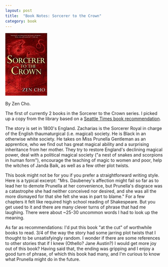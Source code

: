 ```yaml
---
layout: post
title:  "Book Notes: Sorcerer to the Crown"
category: book
---
```


![Book cover](/assets/sorcerer-to-the-crown.jpg)

By Zen Cho.

The first of currently 2 books in the Sorcerer to the Crown series. I picked up a copy from the library based on a [Seattle Times book recommendation](https://www.seattletimes.com/entertainment/books/20-summer-book-recommendations-from-your-favorite-seattle-and-wa-authors/).

The story is set in 1800's England. Zacharias is the Sorcerer Royal in charge of the English thaumaturgical (i.e. magical) society. He is Black in an otherwise white society. He takes on Miss Prunella Gentleman as an apprentice, who we find out has great magical ability and a surprising inheritance from her mother. They try to restore England's declining magical power, deal with a political magical society ("a nest of snakes and scorpions in human form"), encourage the teaching of magic to women and poor, help the witches of Janda Baik, as well as a few other plot twists.

This book might not be for you if you prefer a straightforward writing style. Here is a typical excerpt: "Mrs. Daubeney's affection might fail so far as to lead her to demote Prunella at her convenience, but Prunella's disgrace was a catastrophe she had neither conceived nor desired, and she was all the more dismayed for that she felt she was in part to blame." For a few chapters it felt like required high school reading of Shakespeare. But you get used to it and there are many clever turns of phrase that had me laughing. There were about ~25-30 uncommon words I had to look up the meaning.

As far as recommendations: I'd put this book "at the cut" of worthwhile books to read. 3/4 of the way the story had some jarring plot twists that I thought to be unsatisfyingly random. I wonder if there are some references to other stories that if I knew (Othello? Jane Austin?) I would get more joy out of this book? Having said that, the ending was gripping and I enjoy a good turn of phrase, of which this book had many, and I'm curious to know what Prunella might do in the future.
 
